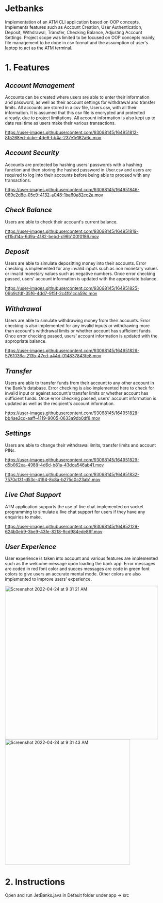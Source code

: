 # Jetbanks
Implementation of an ATM CLI application based on OOP concepts. Implements features such as Account Creation, User Authentication, Deposit, Withdrawal, Transfer, Checking Balance, Adjusting Account Settings. Project scope was limited to be focused on OOP concepts mainly, file management to be done in csv format and the assumption of user's laptop to act as the ATM terminal.

# 1. Features
## *Account Management*
Accounts can be created where users are able to enter their information and password, as well as their account settings for withdrawal and transfer limits. All accounts are stored in a csv file, Users.csv, with all their information. It is assumed that this csv file is encrypted and protected already, due to project limitations. All account information is also kept up to date real time as users make their various transactions.



https://user-images.githubusercontent.com/93068145/164951812-8f5268ed-dcbe-4de6-bb4a-237e1e182a6c.mov



## *Account Security*
Accounts are protected by hashing users' passwords with a hashing function and then storing the hashed password in User.csv and users are required to log into their accounts before being able to proceed with any transactions.


https://user-images.githubusercontent.com/93068145/164951846-069e2d8e-05c9-4132-a048-1ba60a82cc2a.mov


## *Check Balance*
Users are able to check their account's current balance.


https://user-images.githubusercontent.com/93068145/164951819-e115d14a-6d9a-4182-bebd-c96b100f0186.mov


## *Deposit*
Users are able to simulate depositting money into their accounts. Error checking is implemented for any invalid inputs such as non monetary values or invalid monetary values such as negative numbers. Once error checking passed, users' account information is updated with the appropriate balance.


https://user-images.githubusercontent.com/93068145/164951825-09b9cfdf-35f6-4dd7-9f5f-2c4fb1cca59c.mov


## *Withdrawal*
Users are able to simulate withdrawing money from their accounts. Error checking is also implemented for any invalid inputs or withdrawing more than account's withdrawal limits or whether account has sufficient funds. Once error checking passed, users' account information is updated with the appropriate balance. 


https://user-images.githubusercontent.com/93068145/164951826-5761036a-213b-47cd-a44d-014837843fe8.mov


## *Transfer*
Users are able to transfer funds from their account to any other account in the Bank's database. Error checking is also implemented here to check for invalid input or against account's transfer limits or whether account has sufficient funds. Once error checking passed, users' account information is updated as well as the recipient's account information.


https://user-images.githubusercontent.com/93068145/164951828-bb4ae2cd-aaff-4119-9005-0633a9db0df8.mov


## *Settings*
Users are able to change their withdrawal limits, transfer limits and account PINs. 


https://user-images.githubusercontent.com/93068145/164951829-d5b062ea-4988-4d6d-b81a-43dca546ab41.mov



https://user-images.githubusercontent.com/93068145/164951832-7570c131-d53c-4194-8c8a-b275c0c23ab1.mov


## *Live Chat Support*
ATM application supports the use of live chat implemented on socket programming to simulate a live chat support for users if they have any enquiries to make.


https://user-images.githubusercontent.com/93068145/164952129-624b0eb9-3be9-43fe-82f8-9cd984ede86f.mov


## *User Experience*
User experience is taken into account and various features are implemented such as the welcome message upon loading the bank app. Error messages are coded in red font color and succes messages are code in green font colors to give users an accurate mental mode. Other colors are also implemented to improve users' experience.

<img width="504" alt="Screenshot 2022-04-24 at 9 31 21 AM" src="https://user-images.githubusercontent.com/93068145/164951865-c028aecd-3dbf-49c2-b27c-0cf9c6ff29a7.png">

<img width="412" alt="Screenshot 2022-04-24 at 9 31 43 AM" src="https://user-images.githubusercontent.com/93068145/164951874-3118b4f6-1a7f-47dd-b75b-c4e09a195911.png">

# 2. Instructions
Open and run JetBanks.java in Default folder under app -> src 
